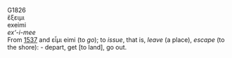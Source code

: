 G1826  
ἔξειμι  
exeimi  
*ex‘-i-mee*  
From [1537](g1537) and εἶμι eimi (to *go*); to *issue*, that is, *leave*
(a place), *escape* (to the shore): - depart, get \[to land\], go out.  
